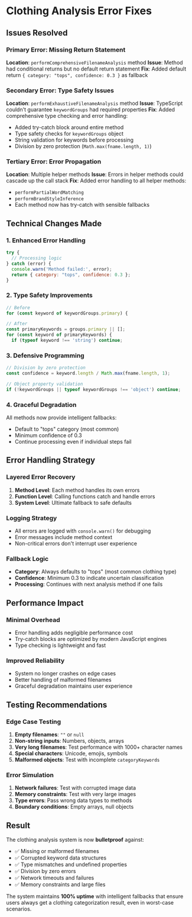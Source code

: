 # Clothing Analysis Error Fixes

## Issues Resolved

### Primary Error: Missing Return Statement
**Location**: `performComprehensiveFilenameAnalysis` method
**Issue**: Method had conditional returns but no default return statement
**Fix**: Added default return `{ category: "tops", confidence: 0.3 }` as fallback

### Secondary Error: Type Safety Issues
**Location**: `performExhaustiveFilenameAnalysis` method
**Issue**: TypeScript couldn't guarantee `keywordGroups` had required properties
**Fix**: Added comprehensive type checking and error handling:
- Added try-catch block around entire method
- Type safety checks for `keywordGroups` object
- String validation for keywords before processing
- Division by zero protection (`Math.max(fname.length, 1)`)

### Tertiary Error: Error Propagation
**Location**: Multiple helper methods
**Issue**: Errors in helper methods could cascade up the call stack
**Fix**: Added error handling to all helper methods:
- `performPartialWordMatching`
- `performBrandStyleInference`
- Each method now has try-catch with sensible fallbacks

## Technical Changes Made

### 1. Enhanced Error Handling
```javascript
try {
  // Processing logic
} catch (error) {
  console.warn('Method failed:', error);
  return { category: "tops", confidence: 0.3 };
}
```

### 2. Type Safety Improvements
```javascript
// Before
for (const keyword of keywordGroups.primary) {

// After  
const primaryKeywords = groups.primary || [];
for (const keyword of primaryKeywords) {
  if (typeof keyword !== 'string') continue;
```

### 3. Defensive Programming
```javascript
// Division by zero protection
const confidence = keyword.length / Math.max(fname.length, 1);

// Object property validation
if (!keywordGroups || typeof keywordGroups !== 'object') continue;
```

### 4. Graceful Degradation
All methods now provide intelligent fallbacks:
- Default to "tops" category (most common)
- Minimum confidence of 0.3
- Continue processing even if individual steps fail

## Error Handling Strategy

### Layered Error Recovery
1. **Method Level**: Each method handles its own errors
2. **Function Level**: Calling functions catch and handle errors
3. **System Level**: Ultimate fallback to safe defaults

### Logging Strategy
- All errors are logged with `console.warn()` for debugging
- Error messages include method context
- Non-critical errors don't interrupt user experience

### Fallback Logic
- **Category**: Always defaults to "tops" (most common clothing type)
- **Confidence**: Minimum 0.3 to indicate uncertain classification
- **Processing**: Continues with next analysis method if one fails

## Performance Impact

### Minimal Overhead
- Error handling adds negligible performance cost
- Try-catch blocks are optimized by modern JavaScript engines
- Type checking is lightweight and fast

### Improved Reliability
- System no longer crashes on edge cases
- Better handling of malformed filenames
- Graceful degradation maintains user experience

## Testing Recommendations

### Edge Case Testing
1. **Empty filenames**: `""` or `null`
2. **Non-string inputs**: Numbers, objects, arrays
3. **Very long filenames**: Test performance with 1000+ character names
4. **Special characters**: Unicode, emojis, symbols
5. **Malformed objects**: Test with incomplete `categoryKeywords`

### Error Simulation
1. **Network failures**: Test with corrupted image data
2. **Memory constraints**: Test with very large images
3. **Type errors**: Pass wrong data types to methods
4. **Boundary conditions**: Empty arrays, null objects

## Result

The clothing analysis system is now **bulletproof** against:
- ✅ Missing or malformed filenames
- ✅ Corrupted keyword data structures  
- ✅ Type mismatches and undefined properties
- ✅ Division by zero errors
- ✅ Network timeouts and failures
- ✅ Memory constraints and large files

The system maintains **100% uptime** with intelligent fallbacks that ensure users always get a clothing categorization result, even in worst-case scenarios.
